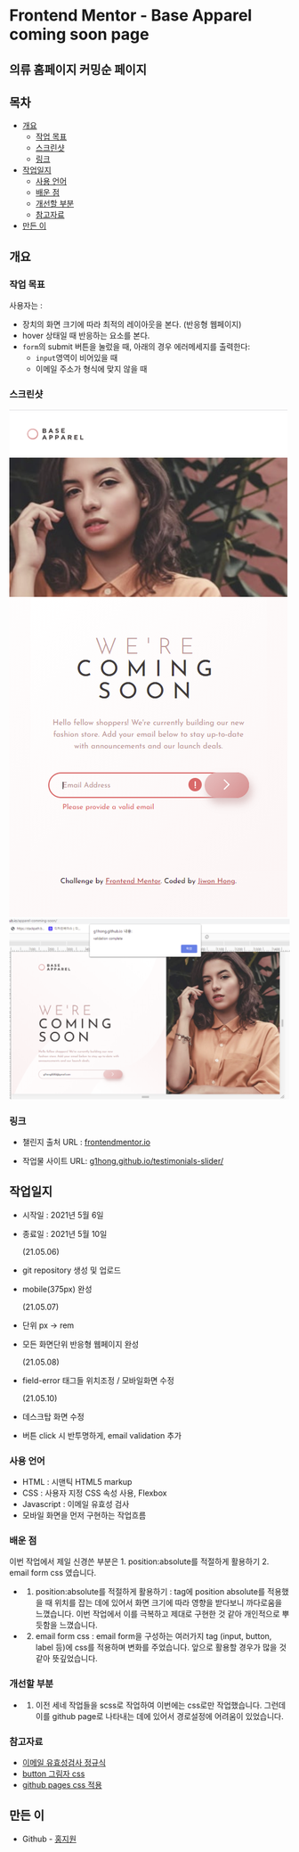 # Frontend Mentor - Base Apparel coming soon page

## 의류 홈페이지 커밍순 페이지

## 목차

- [개요](#개요)
  - [작업 목표](#작업-목표)
  - [스크린샷](#스크린샷)
  - [링크](#링크)
- [작업일지](#작업일지)
  - [사용 언어](#사용-언어)
  - [배운 점](#배운-점)
  - [개선할 부분](#개선할-부분)
  - [참고자료](#참고자료)
- [만든 이](#만든-이)

## 개요

### 작업 목표

사용자는 :

- 장치의 화면 크기에 따라 최적의 레이아웃을 본다. (반응형 웹페이지)
- hover 상태일 때 반응하는 요소를 본다.
- `form`의 submit 버튼을 눌렀을 때, 아래의 경우 에러메세지를 출력한다:
  - `input`영역이 비어있을 때
  - 이메일 주소가 형식에 맞지 않을 때

### 스크린샷

![mobile](/screenshots/mobileMode.png)
![desktop](/screenshots/desktop.png)

### 링크

- 챌린지 출처 URL : [frontendmentor.io](https://www.frontendmentor.io/challenges/base-apparel-coming-soon-page-5d46b47f8db8a7063f9331a0)

- 작업물 사이트 URL: [g1hong.github.io/testimonials-slider/](https://g1hong.github.io/apparel-comming-soon/)

## 작업일지

- 시작일 : 2021년 5월 6일
- 종료일 : 2021년 5월 10일

  (21.05.06)

- git repository 생성 및 업로드
- mobile(375px) 완성

  (21.05.07)

- 단위 px -> rem
- 모든 화면단위 반응형 웹페이지 완성

  (21.05.08)

- field-error 태그들 위치조정 / 모바일화면 수정

  (21.05.10)

- 데스크탑 화면 수정
- 버튼 click 시 반투명하게, email validation 추가

### 사용 언어

- HTML : 시맨틱 HTML5 markup
- CSS : 사용자 지정 CSS 속성 사용, Flexbox
- Javascript : 이메일 유효성 검사
- 모바일 화면을 먼저 구현하는 작업흐름

### 배운 점

이번 작업에서 제일 신경쓴 부분은 1. position:absolute를 적절하게 활용하기 2. email form css 였습니다.

- 1. position:absolute를 적절하게 활용하기 : tag에 position absolute를 적용했을 때 위치를 잡는 데에 있어서 화면 크기에 따라 영향을 받다보니 까다로움을 느꼈습니다. 이번 작업에서 이를 극복하고 제대로 구현한 것 같아 개인적으로 뿌듯함을 느꼈습니다.
- 2. email form css : email form을 구성하는 여러가지 tag (input, button, label 등)에 css를 적용하며 변화를 주었습니다. 앞으로 활용할 경우가 많을 것 같아 뜻깊었습니다.

### 개선할 부분

- 1. 이전 세네 작업들을 scss로 작업하여 이번에는 css로만 작업했습니다. 그런데 이를 github page로 나타내는 데에 있어서 경로설정에 어려움이 있었습니다.

### 참고자료

- [이메일 유효성검사 정규식](https://doolyit.tistory.com/104)
- [button 그림자 css](https://aboooks.tistory.com/290)
- [github pages css 적용](https://5ummer.tistory.com/62)

## 만든 이

- Github - [홍지원](https://github.com/g1hong)
